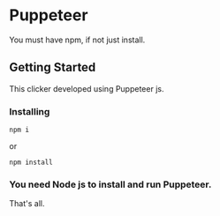 # Puppeteer
You must have npm, if not just install.

## Getting Started
This clicker developed using Puppeteer js.

### Installing

```
npm i
```
or
```
npm install
```

### You need Node js to install and run Puppeteer.
That's all.
